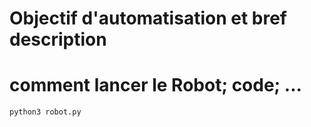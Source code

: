 # Objectif d'automatisation et bref description

# comment lancer le Robot; code; ...

```
python3 robot.py
```

